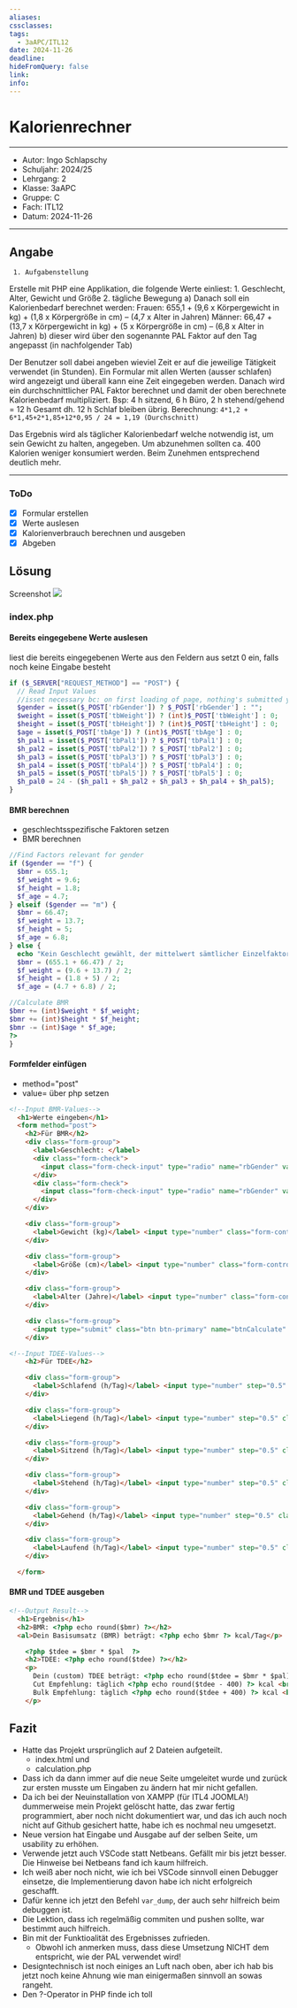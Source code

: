 ```yaml
---
aliases: 
cssclasses: 
tags:
  - 3aAPC/ITL12
date: 2024-11-26
deadline: 
hideFromQuery: false
link: 
info:
---
```


# Kalorienrechner
---
- Autor: Ingo Schlapschy
- Schuljahr: 2024/25
- Lehrgang: 2
- Klasse: 3aAPC
- Gruppe: C
- Fach: ITL12
- Datum: 2024-11-26
---
## Angabe

     1. Aufgabenstellung
Erstelle mit PHP eine Applikation, die folgende Werte einliest:
        1. Geschlecht, Alter, Gewicht und Größe
        2. tägliche Bewegung 
    a) Danach soll ein Kalorienbedarf berechnet werden:
Frauen: 655,1 + (9,6 x Körpergewicht in kg) + (1,8 x Körpergröße in cm) – (4,7 x Alter in Jahren)
Männer: 66,47 + (13,7 x Körpergewicht in kg) + (5 x Körpergröße in cm) – (6,8 x Alter in Jahren)
    b) dieser wird über den sogenannte PAL Faktor auf den Tag angepasst (in nachfolgender Tab)

Der Benutzer soll dabei angeben wieviel Zeit er auf die jeweilige Tätigkeit verwendet (in Stunden). Ein Formular mit allen Werten (ausser schlafen) wird angezeigt und überall kann eine Zeit eingegeben werden. Danach wird ein durchschnittlicher PAL Faktor berechnet und damit der oben berechnete Kalorienbedarf multipliziert.
Bsp: 4 h sitzend, 6 h Büro, 2 h stehend/gehend = 12 h Gesamt dh. 12 h Schlaf bleiben übrig. Berechnung: `4*1,2 + 6*1,45+2*1,85+12*0,95 / 24 = 1,19 (Durchschnitt)`

Das Ergebnis wird als täglicher Kalorienbedarf welche notwendig ist, um sein Gewicht zu halten, angegeben.
Um abzunehmen sollten ca. 400 Kalorien weniger konsumiert werden. Beim Zunehmen entsprechend deutlich mehr.

---
### ToDo
- [X] Formular erstellen
- [X] Werte auslesen
- [X] Kalorienverbrauch berechnen und ausgeben
- [X] Abgeben
## Lösung
Screenshot ![](attachment/f5f6548028f9f51eeeab334b2595aed7.png)
### index.php
#### Bereits eingegebene Werte auslesen
liest die bereits eingegebenen Werte aus den Feldern aus
setzt 0 ein, falls noch keine Eingabe besteht
```php
if ($_SERVER["REQUEST_METHOD"] == "POST") {
  // Read Input Values
  //isset necessary bc: on first loading of page, nothing's submitted yet
  $gender = isset($_POST['rbGender']) ? $_POST['rbGender'] : "";
  $weight = isset($_POST['tbWeight']) ? (int)$_POST['tbWeight'] : 0;
  $height = isset($_POST['tbHeight']) ? (int)$_POST['tbHeight'] : 0;
  $age = isset($_POST['tbAge']) ? (int)$_POST['tbAge'] : 0;
  $h_pal1 = isset($_POST['tbPal1']) ? $_POST['tbPal1'] : 0;
  $h_pal2 = isset($_POST['tbPal2']) ? $_POST['tbPal2'] : 0;
  $h_pal3 = isset($_POST['tbPal3']) ? $_POST['tbPal3'] : 0;
  $h_pal4 = isset($_POST['tbPal4']) ? $_POST['tbPal4'] : 0;
  $h_pal5 = isset($_POST['tbPal5']) ? $_POST['tbPal5'] : 0;
  $h_pal0 = 24 - ($h_pal1 + $h_pal2 + $h_pal3 + $h_pal4 + $h_pal5);
}
```

#### BMR berechnen
- geschlechtsspezifische Faktoren setzen
- BMR berechnen
```php
//Find Factors relevant for gender
if ($gender == "f") {
  $bmr = 655.1;
  $f_weight = 9.6;
  $f_height = 1.8;
  $f_age = 4.7;
} elseif ($gender == "m") {
  $bmr = 66.47;
  $f_weight = 13.7;
  $f_height = 5;
  $f_age = 6.8;
} else {
  echo "Kein Geschlecht gewählt, der mittelwert sämtlicher Einzelfaktoren wird verwendet. Das Ergebnis ist vmtl. komplett daneben...";
  $bmr = (655.1 + 66.47) / 2;
  $f_weight = (9.6 + 13.7) / 2;
  $f_height = (1.8 + 5) / 2;
  $f_age = (4.7 + 6.8) / 2;

//Calculate BMR
$bmr += (int)$weight * $f_weight;
$bmr += (int)$height * $f_height;
$bmr -= (int)$age * $f_age;
?>
}
```
#### Formfelder einfügen
- method="post"
- value= über php setzen
```html
<!--Input BMR-Values-->
  <h1>Werte eingeben</h1>
  <form method="post">
    <h2>Für BMR</h2>
    <div class="form-group">
      <label>Geschlecht: </label>
      <div class="form-check">
        <input class="form-check-input" type="radio" name="rbGender" value="m" <?php if ($gender == "m")  echo ' checked="checked"'; ?>> <label class="form-check-label">Mann</label>
      </div>
      <div class="form-check">
        <input class="form-check-input" type="radio" name="rbGender" value="f" <?php if ($gender == "f")  echo ' checked="checked"'; ?>> <label class="form-check-label">Frau</label>
      </div>
    </div>

    <div class="form-group">
      <label>Gewicht (kg)</label> <input type="number" class="form-control" name="tbWeight" value="<?php echo $weight; ?>">
    </div>

    <div class="form-group">
      <label>Größe (cm)</label> <input type="number" class="form-control" name="tbHeight" value="<?php echo $height; ?>">
    </div>

    <div class="form-group">
      <label>Alter (Jahre)</label> <input type="number" class="form-control" name="tbAge" value="<?php echo $age; ?>">
    </div>

    <div class="form-group">
      <input type="submit" class="btn btn-primary" name="btnCalculate" value="Berechnen">
    </div>

<!--Input TDEE-Values-->
    <h2>Für TDEE</h2>

    <div class="form-group">
      <label>Schlafend (h/Tag)</label> <input type="number" step="0.5" class="form-control" name="tbPal0" disabled value="<?php echo $h_pal0; ?>">
    </div>

    <div class="form-group">
      <label>Liegend (h/Tag)</label> <input type="number" step="0.5" class="form-control" name="tbPal1" value="<?php echo $h_pal1; ?>">
    </div>

    <div class="form-group">
      <label>Sitzend (h/Tag)</label> <input type="number" step="0.5" class="form-control" name="tbPal2" value="<?php echo $h_pal2; ?>">
    </div>

    <div class="form-group">
      <label>Stehend (h/Tag)</label> <input type="number" step="0.5" class="form-control" name="tbPal3" value="<?php echo $h_pal3; ?>">
    </div>

    <div class="form-group">
      <label>Gehend (h/Tag)</label> <input type="number" step="0.5" class="form-control" name="tbPal4" value="<?php echo $h_pal4; ?>">
    </div>

    <div class="form-group">
      <label>Laufend (h/Tag)</label> <input type="number" step="0.5" class="form-control" name="tbPal5" value="<?php echo $h_pal5; ?>">
    </div>

  </form>
```

#### BMR und TDEE ausgeben
```html
<!--Output Result-->
  <h1>Ergebnis</h1>
  <h2>BMR: <?php echo round($bmr) ?></h2>
  <al>Dein Basisumsatz (BMR) beträgt: <?php echo $bmr ?> kcal/Tag</p>

    <?php $tdee = $bmr * $pal  ?>
    <h2>TDEE: <?php echo round($tdee) ?></h2>
    <p>
      Dein (custom) TDEE beträgt: <?php echo round($tdee = $bmr * $pal) ?> kcal/Tag <br>
      Cut Empfehlung: täglich <?php echo round($tdee - 400) ?> kcal <br>
      Bulk Empfehlung: täglich <?php echo round($tdee + 400) ?> kcal <br>
    </p>
```

## Fazit
- Hatte das Projekt ursprünglich auf 2 Dateien aufgeteilt. 
	- index.html und
	- calculation.php
- Dass ich da dann immer auf die neue Seite umgeleitet wurde und zurück zur ersten musste um Eingaben zu ändern hat mir nicht gefallen.
- Da ich bei der Neuinstallation von XAMPP (für ITL4 JOOMLA!) dummerweise mein Projekt gelöscht hatte, das zwar fertig programmiert, aber noch nicht dokumentiert war, und das ich auch noch nicht auf Github gesichert hatte, habe ich es nochmal neu umgesetzt.
- Neue version hat Eingabe und Ausgabe auf der selben Seite, um usability zu erhöhen.
- Verwende jetzt auch VSCode statt Netbeans. Gefällt mir bis jetzt besser. Die Hinweise bei Netbeans fand ich kaum hilfreich.
- Ich weiß aber noch nicht, wie ich bei VSCode sinnvoll einen Debugger einsetze, die Implementierung davon habe ich nicht erfolgreich geschafft.
- Dafür kenne ich jetzt den Befehl `var_dump`, der auch sehr hilfreich beim debuggen ist.
- Die Lektion, dass ich regelmäßig commiten und pushen sollte, war bestimmt auch hilfreich.
- Bin mit der Funktioalität des Ergebnisses zufrieden.
	- Obwohl ich anmerken muss, dass diese Umsetzung NICHT dem entspricht, wie der PAL verwendet wird!
- Designtechnisch ist noch einiges an Luft nach oben, aber ich hab bis jetzt noch keine Ahnung wie man einigermaßen sinnvoll an sowas rangeht.
- Den ?-Operator in PHP finde ich toll
